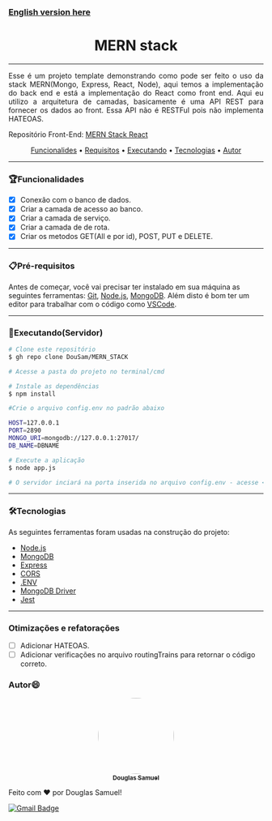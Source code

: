 [<h3>English version here</h3>](https://github.com/DouSam/MERN_STACK/blob/master/README.md)

<h1 align="center">MERN stack</h1>

---

<p align="justify">Esse é um projeto template demonstrando como pode ser feito o uso da stack MERN(Mongo, Express, React, Node), aqui temos a implementação do back end e está a implementação do React como front end.
Aqui eu utilizo a arquitetura de camadas, basicamente é uma API REST para fornecer os dados ao front. Essa API não é RESTFul pois não implementa HATEOAS.</p>

Repositório Front-End: [MERN Stack React](https://github.com/DouSam/MERN_STACK_REACT)

<p align="center">
 <a href="#funcionalidades">Funcionalides</a> • 
 <a href="#pré-requisitos">Requisitos</a> • 
 <a href="#executando(servidor)">Executando</a> • 
 <a href="#tecnologias">Tecnologias</a> • 
 <a href="#autor">Autor</a>
</p>

---

### 🏆Funcionalidades

- [x] Conexão com o banco de dados.
- [x] Criar a camada de acesso ao banco.
- [x] Criar a camada de serviço.
- [x] Criar a camada de de rota.
- [x] Criar os metodos GET(All e por id), POST, PUT e DELETE.

---

### 📋Pré-requisitos

Antes de começar, você vai precisar ter instalado em sua máquina as seguintes ferramentas:
[Git](https://git-scm.com), [Node.js](https://nodejs.org/en/), [MongoDB](https://www.mongodb.com/try/download/community). 
Além disto é bom ter um editor para trabalhar com o código como [VSCode](https://code.visualstudio.com/).

---

### 🎲Executando(Servidor)

```bash
# Clone este repositório
$ gh repo clone DouSam/MERN_STACK

# Acesse a pasta do projeto no terminal/cmd

# Instale as dependências
$ npm install

#Crie o arquivo config.env no padrão abaixo

HOST=127.0.0.1
PORT=2890
MONGO_URI=mongodb://127.0.0.1:27017/
DB_NAME=DBNAME

# Execute a aplicação
$ node app.js

# O servidor inciará na porta inserida no arquivo config.env - acesse <http://localhost:<PORT>>
```

---

### 🛠Tecnologias

As seguintes ferramentas foram usadas na construção do projeto:

- [Node.js](https://nodejs.org/en/)
- [MongoDB](https://www.mongodb.com/)
- [Express](https://expressjs.com/pt-br/)
- [CORS](https://github.com/expressjs/cors/)
- [.ENV](https://docs.dotenv.org/)
- [MongoDB Driver](https://www.npmjs.com/package/mongodb)
- [Jest](https://jestjs.io/pt-BR/)

---

### Otimizações e refatorações

- [ ] Adicionar HATEOAS.
- [ ] Adicionar verificações no arquivo routingTrains para retornar o código correto.

### Autor😄

<p align="center">
<a href="https://github.com/DouSam" align="center">
 <img style="border-radius: 60%;" src="https://lh3.googleusercontent.com/o49VhdIK8p4hVv08luql8OyVy9d3Y8McrzVD8PPQ28UU7Gq3eAN-9KPi0zCxMgHh_jY0Ah7qj4sHkQXvEOa408P09QtEkDTSngRrKtDeJlllYuaKDXPH6ww3TUXw2sdHoNSIuwCA1fY=w2400" width="150px;" alt=""/>
 <br />
 <sub><b>Douglas Samuel</b></sub></a>

Feito com ❤️ por Douglas Samuel!

[![Gmail Badge](https://img.shields.io/badge/-douglassam007@gmail.com-c14438?style=flat-square&logo=Gmail&logoColor=white&link=mailto:douglassam007@gmail.com)](mailto:douglassam007@gmail.com)
</p>
